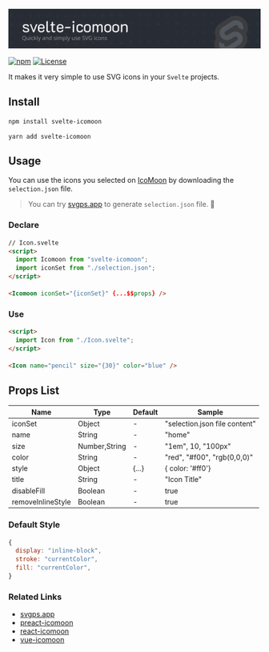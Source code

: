 ![Svelte-Icomoon Logo](./banner.png)

[![npm](https://img.shields.io/npm/v/svelte-icomoon?color=%234fc921)](https://www.npmjs.com/package/svelte-icomoon)
[![License](https://img.shields.io/badge/License-MIT-green.svg?color=%234fc921)](https://opensource.org/licenses/MIT)

It makes it very simple to use SVG icons in your `Svelte` projects.

## Install

```
npm install svelte-icomoon
```

```
yarn add svelte-icomoon
```

## Usage

You can use the icons you selected on [IcoMoon](https://icomoon.io/app/) by downloading the `selection.json` file.

> You can try [svgps.app](https://svgps.app/) to generate `selection.json` file. 🎉

### Declare

```html
// Icon.svelte
<script>
  import Icomoon from "svelte-icomoon";
  import iconSet from "./selection.json";
</script>

<Icomoon iconSet="{iconSet}" {...$$props} />
```

### Use

```html
<script>
  import Icon from "./Icon.svelte";
</script>

<Icon name="pencil" size="{30}" color="blue" />
```

## Props List

| Name              | Type          | Default | Sample                        |
| ----------------- | ------------- | ------- | ----------------------------- |
| iconSet           | Object        | -       | "selection.json file content" |
| name              | String        | -       | "home"                        |
| size              | Number,String | -       | "1em", 10, "100px"            |
| color             | String        | -       | "red", "#f00", "rgb(0,0,0)"   |
| style             | Object        | {...}   | { color: '#ff0'}              |
| title             | String        | -       | "Icon Title"                  |
| disableFill       | Boolean       | -       | true                          |
| removeInlineStyle | Boolean       | -       | true                          |

### Default Style

```js
{
  display: "inline-block",
  stroke: "currentColor",
  fill: "currentColor",
}
```

### Related Links

- [svgps.app](https://svgps.app)
- [preact-icomoon](https://github.com/aykutkardas/react-icomoon)
- [react-icomoon](https://github.com/aykutkardas/react-icomoon)
- [vue-icomoon](https://github.com/aykutkardas/vue-icomoon)
